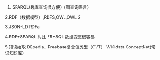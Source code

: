 1. SPARQL(跨库查询很方便）(图查询语言）

2.RDF（数据模型）,RDFS,OWL,OWL 2

3.JSON-LD RDFa 

4.RDF+SPARQL 对比 ER+SQL 数据变更很容易

5.知识抽取 DBpedia，Freebase复合值类型（CVT） WIKIdata ConceptNet(常识知识库）
